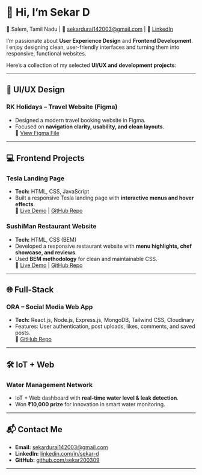 # 👋 Hi, I’m Sekar D  
📍 Salem, Tamil Nadu | 📧 sekardurai142003@gmail.com | 🔗 [LinkedIn](https://www.linkedin.com/in/sekar-d)  

I’m passionate about **User Experience Design** and **Frontend Development**.  
I enjoy designing clean, user-friendly interfaces and turning them into responsive, functional websites.  

Here’s a collection of my selected **UI/UX and development projects**:  

---

## 🎨 UI/UX Design  

### RK Holidays – Travel Website (Figma)  
- Designed a modern travel booking website in Figma.  
- Focused on **navigation clarity, usability, and clean layouts**.  
🔗 [View Figma File](your-figma-link-here)  

---

## 💻 Frontend Projects  

### Tesla Landing Page  
- **Tech:** HTML, CSS, JavaScript  
- Built a responsive Tesla landing page with **interactive menus and hover effects**.  
🔗 [Live Demo](your-netlify-link-here) | [GitHub Repo](your-code-repo-link)  

### SushiMan Restaurant Website  
- **Tech:** HTML, CSS (BEM)  
- Developed a responsive restaurant website with **menu highlights, chef showcase, and reviews**.  
- Used **BEM methodology** for clean and maintainable CSS.  
🔗 [Live Demo](your-netlify-link-here) | [GitHub Repo](your-code-repo-link)  

---

## 🌐 Full-Stack  

### ORA – Social Media Web App  
- **Tech:** React.js, Node.js, Express.js, MongoDB, Tailwind CSS, Cloudinary  
- Features: User authentication, post uploads, likes, comments, and saved posts.  
🔗 [GitHub Repo](your-code-repo-link)  

---

## 🛠️ IoT + Web  

### Water Management Network  
- IoT + Web dashboard with **real-time water level & leak detection**.  
- Won **₹10,000 prize** for innovation in smart water monitoring.  

---

## 📬 Contact Me  
- **Email:** sekardurai142003@gmail.com  
- **LinkedIn:** [linkedin.com/in/sekar-d](https://www.linkedin.com/in/sekar-d)  
- **GitHub:** [github.com/sekar200309](https://github.com/sekar200309)  

---
